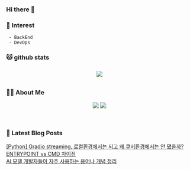 
### Hi there 👋   

### 📖   Interest   
     - BackEnd
     - DevOps   

###  🐱 github stats  

<div id="main" align="center">
    <img src="https://github-readme-stats.vercel.app/api?username=qpyu66&count_private=true&show_icons=true&theme=radical"
        style="height: auto; margin-left: 20px; margin-right: 20px; padding: 10px;"/>
</div>

###  💁‍♀️ About Me  
<p align="center">
    <a href="https://bsssss.tistory.com/"><img src="https://img.shields.io/badge/Blog-FF5722?style=flat-square&logo=Blogger&logoColor=white"/></a>
    <a href="mailto:qpyu66@gmail.com"><img src="https://img.shields.io/badge/Gmail-d14836?style=flat-square&logo=Gmail&logoColor=white&link=qpyu66@gmail.com"/></a>
</p>

<br>

### 📕 Latest Blog Posts   
<a href="https://bsssss.tistory.com/1618"> [Python] Gradio streaming, 로컬환경에서는 되고 왜 쿠버환경에서는 안 됐을까? </a> <br>
<a href="https://bsssss.tistory.com/1617"> ENTRYPOINT vs CMD 차이점 </a> <br>
<a href="https://bsssss.tistory.com/1614"> AI 모델 개발자들이 자주 사용하는 용어나 개념 정리 </a> <br>
